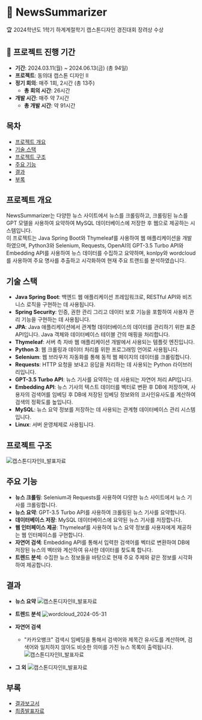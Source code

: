 # 📰 NewsSummarizer
🏆 2024학년도 1학기 하계계절학기 캡스톤디자인 경진대회 장려상 수상

## 💜 프로젝트 진행 기간
- **기간**: 2024.03.11(월) ~ 2024.06.13(금) (총 94일)
- **프로젝트**: 동의대 캡스톤 디자인 II
- **정기 회의**: 매주 1회, 2시간 (총 13주)
  - **총 회의 시간**: 26시간
- **개발 시간**: 매주 약 7시간
  - **총 개발 시간**: 약 91시간

## 목차
- [프로젝트 개요](#프로젝트-개요)
- [기술 스택](#기술-스택)
- [프로젝트 구조](#프로젝트-구조)
- [주요 기능](#주요-기능)
- [결과](#결과)
- [부록](#부록)

## 프로젝트 개요
NewsSummarizer는 다양한 뉴스 사이트에서 뉴스를 크롤링하고, 크롤링된 뉴스를 GPT 모델을 사용하여 요약하여 MySQL 데이터베이스에 저장한 후 웹으로 제공하는 시스템입니다.   
이 프로젝트는 Java Spring Boot와 Thymeleaf를 사용하여 웹 애플리케이션을 개발하였으며, Python3와 Selenium, Requests, OpenAI의 GPT-3.5 Turbo API와 Embedding API를 사용하여 뉴스 데이터를 수집하고 요약하며,
konlpy와 wordcloud를 사용하여 주요 명사를 추출하고 시각화하여 현재 주요 트랜드를 분석하였습니다.

## 기술 스택
- **Java Spring Boot**: 백엔드 웹 애플리케이션 프레임워크로, RESTful API와 비즈니스 로직을 구현하는 데 사용됩니다.
- **Spring Security**: 인증, 권한 관리 그리고 데이터 보호 기능을 포함하여 사용자 관리 기능을 구현하는 데 사용됩니다.
- **JPA**: Java 애플리케이션에서 관계형 데이터베이스의 데이터를 관리하기 위한 표준 API입니다. Java 객체와 데이터베이스 테이블 간의 매핑을 처리합니다.
- **Thymeleaf**: 서버 측 자바 웹 애플리케이션 개발에서 사용되는 템플릿 엔진입니다.
- **Python 3**: 웹 크롤링과 데이터 처리를 위한 프로그래밍 언어로 사용됩니다.
- **Selenium**: 웹 브라우저 자동화를 통해 동적 웹 페이지의 데이터를 크롤링합니다.
- **Requests**: HTTP 요청을 보내고 응답을 처리하는 데 사용되는 Python 라이브러리입니다.
- **GPT-3.5 Turbo API**: 뉴스 기사를 요약하는 데 사용되는 자연어 처리 API입니다.
- **Embedding API**: 뉴스 기사의 텍스트 데이터를 벡터로 변환 후 DB에 저장하며, 사용자의 검색어를 임베딩 후 DB에 저장된 임베딩 정보와의 코사인유사도를 계산하여 검색의 정확도를 높입니다.
- **MySQL**: 뉴스 요약 정보를 저장하는 데 사용되는 관계형 데이터베이스 관리 시스템입니다.
- **Linux**: 서버 운영체제로 사용됩니다.

## 프로젝트 구조
![캡스톤디자인II_발표자료](https://github.com/user-attachments/assets/a5c9d6fc-d4e7-48cf-8659-502aff57cf6c)

## 주요 기능
- **뉴스 크롤링**: Selenium과 Requests를 사용하여 다양한 뉴스 사이트에서 뉴스 기사를 크롤링합니다.
- **뉴스 요약**: GPT-3.5 Turbo API를 사용하여 크롤링된 뉴스 기사를 요약합니다.
- **데이터베이스 저장**: MySQL 데이터베이스에 요약된 뉴스 기사를 저장합니다.
- **웹 인터페이스 제공**: Thymeleaf를 사용하여 뉴스 요약 정보를 사용자에게 제공하는 웹 인터페이스를 구현합니다.
- **자연어 검색**: Embedding API를 통해서 입력한 검색어를 벡터로 변환하여 DB에 저장된 뉴스의 벡터와 계산하여 유사한 데이터를 찾도록 합니다.
- **트렌드 분석**: 수집한 뉴스 정보들을 바탕으로 현재 주요 주제와 같은 정보를 시각화하여 제공합니다. 

## 결과
- **뉴스 요약**
![캡스톤디자인II_발표자료](https://github.com/user-attachments/assets/ac5e5317-af85-41f1-bf92-6f7e85645cc9)


- **트렌드 분석**
![wordcloud_2024-05-31](https://github.com/user-attachments/assets/ad25da25-39e4-42dd-b04c-afd257676cd8)

- **자연어 검색**
  - "카카오뱅크" 검색시 임베딩을 통해서 검색어와 제목간 유사도를 계산하며, 검색어와 일치하지 않아도 비슷한 의미를 가진 뉴스 목록이 출력됩니다.
![캡스톤디자인II_발표자료](https://github.com/user-attachments/assets/d42f27dc-71fc-43aa-a226-fe1e82420bcf)

- **그 외**
![캡스톤디자인II_발표자료](https://github.com/user-attachments/assets/7f880d06-5b13-47f2-81b8-7a688d06303f)


## 부록
- [결과보고서](./docs/캡스톤디자인II_결과보고서.hwp)
- [최종발표자료](./docs/캡스톤디자인II_발표자료.pptx)
